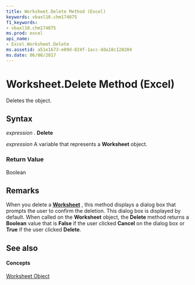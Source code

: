 ```yaml
---
title: Worksheet.Delete Method (Excel)
keywords: vbaxl10.chm174075
f1_keywords:
- vbaxl10.chm174075
ms.prod: excel
api_name:
- Excel.Worksheet.Delete
ms.assetid: a51e1673-e09d-824f-1acc-dda18c120204
ms.date: 06/08/2017
---
```



# Worksheet.Delete Method (Excel)

Deletes the object.


## Syntax

 _expression_ . **Delete**

 _expression_ A variable that represents a **Worksheet** object.


### Return Value

Boolean


## Remarks

When you delete a  **[Worksheet](Excel.Worksheet.md)** , this method displays a dialog box that prompts the user to confirm the deletion. This dialog box is displayed by default. When called on the **Worksheet** object, the **Delete** method returns a **Boolean** value that is **False** if the user clicked **Cancel** on the dialog box or **True** if the user clicked **Delete**.


## See also


#### Concepts


[Worksheet Object](Excel.Worksheet.md)

